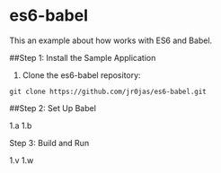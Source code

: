 # es6-babel
This an example about how works with ES6 and Babel.

##Step 1: Install the Sample Application

1. Clone the es6-babel repository:

```
git clone https://github.com/jr0jas/es6-babel.git

```

##Step 2: Set Up Babel

1.a
1.b

Step 3: Build and Run

1.v
1.w

